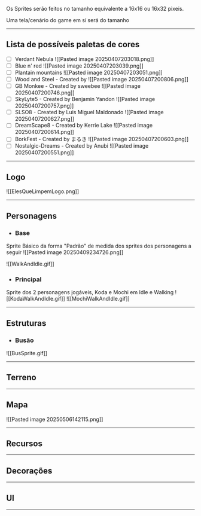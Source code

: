 
Os Sprites serão feitos no tamanho equivalente a 16x16 ou 16x32 pixeis.

Uma tela/cenário do game em sí será do tamanho

---
## Lista de possíveis paletas de cores

- [ ] Verdant Nebula
![[Pasted image 20250407203018.png]]  
- [ ] Blue n' red
![[Pasted image 20250407203039.png]]  
- [ ] Plantain mountains
![[Pasted image 20250407203051.png]]  
- [ ] Wood and Steel - Created by
![[Pasted image 20250407200806.png]]  
- [ ] GB Monkee - Created by sweebee
![[Pasted image 20250407200746.png]]  
- [ ] SkyLyte5 - Created by Benjamin Yandon
![[Pasted image 20250407200757.png]]  
- [ ] SLSO8 - Created by Luis Miguel Maldonado
![[Pasted image 20250407200627.png]]  
- [ ] DreamScape8 - Created by Kerrie Lake
![[Pasted image 20250407200614.png]]  
- [ ] BorkFest - Created by まるき
![[Pasted image 20250407200603.png]]  
- [ ] Nostalgic-Dreams - Created by Anubi
![[Pasted image 20250407200551.png]]  

---
## Logo 

![[ElesQueLimpemLogo.png]]

---
## Personagens

- ### Base
Sprite Básico da forma "Padrão" de medida dos sprites dos personagens a seguir 
![[Pasted image 20250409234726.png]]

![[WalkAndIdle.gif]]

- ### Principal
Sprite dos 2 personagens jogáveis, Koda e Mochi em Idle e Walking
![[KodaWalkAndIdle.gif]]
![[MochiWalkAndIdle.gif]]

  

---
## Estruturas

- ### Busão
![[BusSprite.gif]]

---
## Terreno


---
## Mapa

![[Pasted image 20250506142115.png]]

---
## Recursos


---
## Decorações 


---
## UI


---
